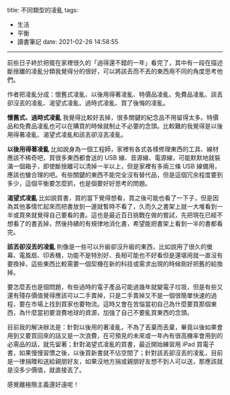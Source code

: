 title: 不同類型的凌亂
tags:
  - 生活
  - 平衡
  - 讀書筆記
date: 2021-02-26 14:58:55
---

前些日子終於把擺在家裡很久的「過得還不錯的一年」看完了，其中有一段在描述斷捨離的凌亂分類我覺得分的很好，可以將該丟而不丟的東西用不同的角度思考他們。

作者把凌亂分成：懷舊式凌亂、以後用得著凌亂、特價品凌亂、免費品凌亂、該丟卻沒丟的凌亂、渴望式凌亂、過時式凌亂、買了後悔的凌亂。

<!-- more -->

**懷舊式、過時式凌亂** 我覺得比較好丟掉，很多關鍵的紀念品不用留得太多。特價品和免費品凌亂也可以在購買的時候就制止不必要的念頭。比較難的我覺得是以後用得著凌亂、渴望式凌亂和該丟卻沒丟凌亂。

**以後用得著凌亂** 比如說身為一個工程師，家裡有各式各樣修理東西的工具、線材應該不稀奇吧，買很多東西都會送的 USB 線、音源線、電源線，可能默默地就裝滿一個箱子，即使斷捨離可以清掉一半以上，但是家裡有多兩三條 USB 線備用，應該也蠻合理的吧。有些關鍵的東西不能完全沒有替代品，但是這個冗余程度要到多少，這個平衡要怎麼抓，也是個要好好思考的問題。

**渴望式凌亂** 比如說買書，買的當下覺得想看，買之後可能也看了一下子，但是因為其他事情忙起來而把書放到一邊就暫時不看了，久而久之書架上就一大堆看到一半或買來就覺得自己要看的書。這也是最近百日挑戰在做的嘗試，先把現在已經不想看了的書丟掉，然後持續的有規律地消化書，希望能把書架上看到一半的書都看完。

**該丟卻沒丟的凌亂** 則像是一些可以升級卻沒升級的東西，比如說用了很久的螢幕、電風扇、印表機，功能不是特別好、長相可能也不好看但是還堪用就一直沒有要換掉，這些東西比較需要一個契機在新的科技或需求出現的時候剛好把舊的給換掉。

要怎麼丟也是個問題，有些過時的電子產品可能過幾年就變電子垃圾，但是有些又還有殘存價值覺得應該可以二手賣掉，只是二手賣掉又不是一個很簡單快速的過程，要在市場上找到買家也要物流。這時又會在苦惱當初自己為什麼要買那個東西，為什麼當初要浪費地球的資源，加強了自己不要亂買東西的念頭。

目前我的解決辦法是：針對以後用的著凌亂，不為了丟棄而丟棄，畢竟以後如果會用到又要買回來的話又是一次浪費，在可預見的未來或一年內有很高機率會用到的必需品的話，就先留著；針對渴望式凌亂的買書，最近開始練習用 iPad 買電子書，如果慢慢習慣之後，以後買新書就不佔空間了；針對該丟卻沒丟的凌亂，目前是一律捐贈和送給親朋好友，如果沒地方捐或親朋好友想不到人可以送，那應該就是沒多少價值，就直接丟了。

感覺離極簡主義還好遠呢！
